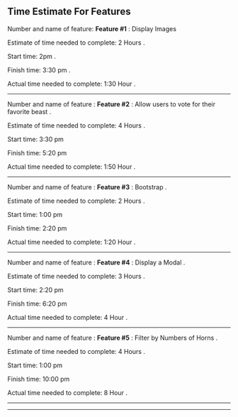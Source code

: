 
## Time Estimate For Features

Number and name of feature: **Feature #1** : Display Images

Estimate of time needed to complete: 2 Hours .

Start time: 2pm .

Finish time: 3:30 pm .

Actual time needed to complete: 1:30 Hour .

---
Number and name of feature : **Feature #2** : Allow users to vote for their favorite beast .

Estimate of time needed to complete: 4 Hours .

Start time: 3:30 pm

Finish time: 5:20 pm

Actual time needed to complete: 1:50 Hour .

---
Number and name of feature : **Feature #3** : Bootstrap .

Estimate of time needed to complete: 2 Hours .

Start time: 1:00 pm

Finish time: 2:20 pm

Actual time needed to complete: 1:20 Hour .

---
Number and name of feature : **Feature #4** : Display a Modal .

Estimate of time needed to complete: 3 Hours .

Start time: 2:20 pm

Finish time: 6:20 pm

Actual time needed to complete: 4 Hour .

---
Number and name of feature : **Feature #5** : Filter by Numbers of Horns .

Estimate of time needed to complete: 4 Hours .

Start time: 1:00 pm

Finish time: 10:00 pm

Actual time needed to complete: 8 Hour .

---
---